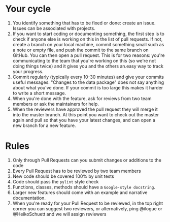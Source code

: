 Your cycle
==========

1. You identify something that has to be fixed or done: create an issue. Issues can be associated with projects.
2. If you want to start coding or documenting something, the first step is to check if anyone else is working on this in the list of pull requests. If not, create a branch on your local machine, commit something small such as a note or empty file, and push the commit to the same branch on GitHub. You can then open a pull request. This is for two reasons: you're communicating to the team that you're working on this (so we're not doing things twice) and it gives you and the others an.easy way to track your progress.
3. Commit regularly (typically every 10-30 minutes) and give your commits useful messages. "Changes to the data package" does not say anything about what you've done. If your commit is too large this makes it harder to write a short message.
4. When you're done with the feature, ask for reviews from two team members or ask the maintainers for help.
5. When the reviewers have approved the pull request they will merge it into the master branch. At this point you want to check out the master again and pull so that you have your latest changes, and can open a new branch for a new feature. 



Rules
=====

1. Only through Pull Requests can you submit changes or additions to the code
2. Every Pull Request has to be reviewed by two team members
3. New code should be covered 100% by unit tests
4. Code should pass the `pylint` style check
5. Functions, classes, methods should have a `Google-style docstring`.
6. Larger new features should come with an example and narrative documentation.
7. When you're ready for your Pull Request to be reviewed, in the top right corner you can suggest two reviewers,
or alternatively, ping @ilogue or @HeikoSchuett and we will assign reviewers
